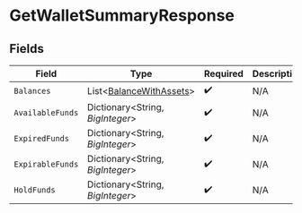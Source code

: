 # GetWalletSummaryResponse


## Fields

| Field                                                                   | Type                                                                    | Required                                                                | Description                                                             |
| ----------------------------------------------------------------------- | ----------------------------------------------------------------------- | ----------------------------------------------------------------------- | ----------------------------------------------------------------------- |
| `Balances`                                                              | List<[BalanceWithAssets](../../Models/Components/BalanceWithAssets.md)> | :heavy_check_mark:                                                      | N/A                                                                     |
| `AvailableFunds`                                                        | Dictionary<String, *BigInteger*>                                        | :heavy_check_mark:                                                      | N/A                                                                     |
| `ExpiredFunds`                                                          | Dictionary<String, *BigInteger*>                                        | :heavy_check_mark:                                                      | N/A                                                                     |
| `ExpirableFunds`                                                        | Dictionary<String, *BigInteger*>                                        | :heavy_check_mark:                                                      | N/A                                                                     |
| `HoldFunds`                                                             | Dictionary<String, *BigInteger*>                                        | :heavy_check_mark:                                                      | N/A                                                                     |